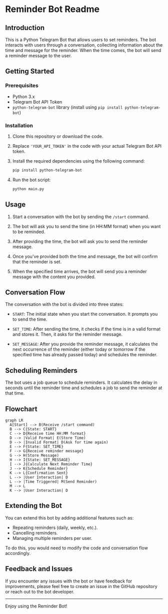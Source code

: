 # Reminder Bot Readme

## Introduction

This is a Python Telegram Bot that allows users to set reminders. The bot interacts with users through a conversation, collecting information about the time and message for the reminder. When the time comes, the bot will send a reminder message to the user.

## Getting Started

### Prerequisites

- Python 3.x
- Telegram Bot API Token
- `python-telegram-bot` library (install using `pip install python-telegram-bot`)

### Installation

1. Clone this repository or download the code.

2. Replace `'YOUR_API_TOKEN'` in the code with your actual Telegram Bot API token.

3. Install the required dependencies using the following command:

   ```bash
   pip install python-telegram-bot
   ```

4. Run the bot script:

   ```bash
   python main.py
   ```

## Usage

1. Start a conversation with the bot by sending the `/start` command.

2. The bot will ask you to send the time (in HH:MM format) when you want to be reminded.

3. After providing the time, the bot will ask you to send the reminder message.

4. Once you've provided both the time and message, the bot will confirm that the reminder is set.

5. When the specified time arrives, the bot will send you a reminder message with the content you provided.

## Conversation Flow

The conversation with the bot is divided into three states:

- `START`: The initial state when you start the conversation. It prompts you to send the time.

- `SET_TIME`: After sending the time, it checks if the time is in a valid format and stores it. Then, it asks for the reminder message.

- `SET_MESSAGE`: After you provide the reminder message, it calculates the next occurrence of the reminder (either today or tomorrow if the specified time has already passed today) and schedules the reminder.

## Scheduling Reminders

The bot uses a job queue to schedule reminders. It calculates the delay in seconds until the reminder time and schedules a job to send the reminder at that time.

## Flowchart

```mermaid
graph LR
  A[Start] --> B(Receive /start command)
  B --> C{State: START}
  C --> D{Receive time HH:MM format}
  D --> |Valid Format| E(Store Time)
  D --> |Invalid Format| D(Ask for time again)
  E --> F{State: SET_TIME}
  F --> G{Receive reminder message}
  G --> H(Store Message)
  H --> I{State: SET_MESSAGE}
  I --> J{Calculate Next Reminder Time}
  J --> K{Schedule Reminder}
  K --> L{Confirmation Sent}
  L --> |User Interaction| D
  L --> |Time Triggered| M(Send Reminder)
  M --> L
  K --> |User Interaction| D
```

## Extending the Bot

You can extend this bot by adding additional features such as:

- Repeating reminders (daily, weekly, etc.).
- Cancelling reminders.
- Managing multiple reminders per user.

To do this, you would need to modify the code and conversation flow accordingly.

## Feedback and Issues

If you encounter any issues with the bot or have feedback for improvements, please feel free to create an issue in the GitHub repository or reach out to the bot developer.

---

Enjoy using the Reminder Bot!
